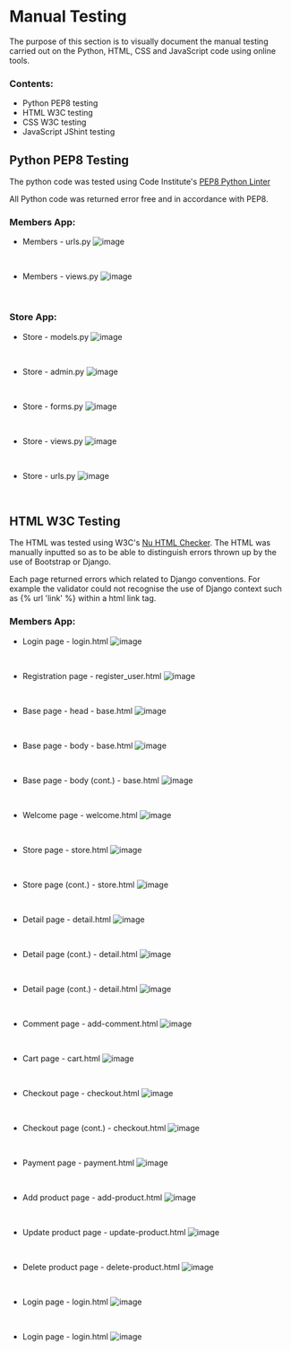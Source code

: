 # Manual Testing

The purpose of this section is to visually document the manual testing carried out on the Python, HTML, CSS and JavaScript code using online tools. 

### Contents:
* Python PEP8 testing
* HTML W3C testing
* CSS W3C testing
* JavaScript JShint testing


## Python PEP8 Testing
The python code was tested using Code Institute's [PEP8 Python Linter](https://pep8ci.herokuapp.com/)

All Python code was returned error free and in accordance with PEP8.

### Members App:

* Members - urls.py
![image](https://github.com/cmikedev/ecommerce/blob/main/manual_testing/images/python/1%20-%20members%20-%20urls.png?raw=true)</br >
</br >

* Members - views.py
![image](https://github.com/cmikedev/ecommerce/blob/main/manual_testing/images/python/2%20-%20members%20-%20views.png?raw=true)</br >
</br >

### Store App:

* Store - models.py
![image](https://github.com/cmikedev/ecommerce/blob/main/manual_testing/images/python/3%20-%20store%20-%20models.png?raw=true)</br >
</br >

* Store - admin.py
![image](https://github.com/cmikedev/ecommerce/blob/main/manual_testing/images/python/4%20-%20store%20-%20admin.png?raw=true)</br >
</br >

* Store - forms.py
![image](https://github.com/cmikedev/ecommerce/blob/main/manual_testing/images/python/5%20-%20store%20-%20forms.png?raw=true)</br >
</br >

* Store - views.py
![image](https://github.com/cmikedev/ecommerce/blob/main/manual_testing/images/python/6%20-%20store%20-%20views.png?raw=true)</br >
</br >

* Store - urls.py
![image](https://github.com/cmikedev/ecommerce/blob/main/manual_testing/images/python/7%20-%20store%20-%20urls.png?raw=true)</br >
</br >


## HTML W3C Testing
The HTML was tested using W3C's [Nu HTML Checker](https://validator.w3.org/nu/#textarea). The HTML was manually inputted so as to be able to distinguish errors thrown up by the use of Bootstrap or Django.

Each page returned errors which related to Django conventions. For example the validator could not recognise the use of Django context such as {% url 'link' %} within a html link tag.

### Members App:

* Login page - login.html
![image](https://github.com/cmikedev/ecommerce/blob/main/manual_testing/images/html/1%20-%20w3c%20-%20login.png?raw=true)</br >
</br >

* Registration page - register_user.html
![image](https://github.com/cmikedev/ecommerce/blob/main/manual_testing/images/html/2%20-%20w3c%20-%20register.png?raw=true)</br >
</br >

* Base page - head - base.html
![image](https://github.com/cmikedev/ecommerce/blob/main/manual_testing/images/html/3%20-%20w3c%20-%20base%20-%20head.png?raw=true)</br >
</br >

* Base page - body - base.html
![image](https://github.com/cmikedev/ecommerce/blob/main/manual_testing/images/html/3.1%20-%20w3c%20-%20base%20-%20body%20-%201.png?raw=true)</br >
</br >

* Base page - body (cont.) - base.html
![image](https://github.com/cmikedev/ecommerce/blob/main/manual_testing/images/html/3.2%20-%20w3c%20-%20base%20-%20body%20-%202.png?raw=true)</br >
</br >

* Welcome page - welcome.html
![image](https://github.com/cmikedev/ecommerce/blob/main/manual_testing/images/html/4%20-%20w3c%20-%20welcome.png?raw=true)</br >
</br >

* Store page - store.html
![image](https://github.com/cmikedev/ecommerce/blob/main/manual_testing/images/html/5%20-%20w3c%20-%20store.png?raw=true)</br >
</br >

* Store page (cont.) - store.html
![image](https://github.com/cmikedev/ecommerce/blob/main/manual_testing/images/html/5.1%20-%20w3c%20-%20store.png?raw=true)</br >
</br >

* Detail page - detail.html
![image](https://github.com/cmikedev/ecommerce/blob/main/manual_testing/images/html/6%20-%20w3c%20-%20detail.png?raw=true)</br >
</br >

* Detail page (cont.) - detail.html
![image](https://github.com/cmikedev/ecommerce/blob/main/manual_testing/images/html/6.1%20-%20w3c%20-%20detail.png?raw=true)</br >
</br >

* Detail page (cont.) - detail.html
![image](https://github.com/cmikedev/ecommerce/blob/main/manual_testing/images/html/6.2%20-%20w3c%20-%20detail.png?raw=true)</br >
</br >

* Comment page - add-comment.html
![image](https://github.com/cmikedev/ecommerce/blob/main/manual_testing/images/html/7%20-%20w3c%20-%20add-comment.png?raw=true)</br >
</br >

* Cart page - cart.html
![image](https://github.com/cmikedev/ecommerce/blob/main/manual_testing/images/html/8%20-%20w3c%20-%20cart.png?raw=true)</br >
</br >

* Checkout page - checkout.html
![image](https://github.com/cmikedev/ecommerce/blob/main/manual_testing/images/html/9%20-%20w3c%20-%20checkout.png?raw=true)</br >
</br >

* Checkout page (cont.) - checkout.html
![image](https://github.com/cmikedev/ecommerce/blob/main/manual_testing/images/html/9.1%20-%20w3c%20-%20checkout.png?raw=true)</br >
</br >

* Payment page - payment.html
![image](https://github.com/cmikedev/ecommerce/blob/main/manual_testing/images/html/10%20-%20w3c%20-%20payment.png?raw=true)</br >
</br >

* Add product page - add-product.html
![image](https://github.com/cmikedev/ecommerce/blob/main/manual_testing/images/html/11%20-%20w3c%20-%20add-product.png?raw=true)</br >
</br >

* Update product page - update-product.html
![image](https://github.com/cmikedev/ecommerce/blob/main/manual_testing/images/html/12%20-%20w3c%20-%20update-product.png?raw=true)</br >
</br >

* Delete product page - delete-product.html
![image](https://github.com/cmikedev/ecommerce/blob/main/manual_testing/images/html/13%20-%20w3c%20-%20delete-product.png?raw=true)</br >
</br >




* Login page - login.html
![image]()</br >
</br >

* Login page - login.html
![image]()</br >
</br >
